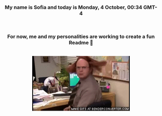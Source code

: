 


<div align="center">
<h3 >My name is Sofia and today is Monday, 4 October, 00:34 GMT-4</h3><br>
<h3 >For now, me and my personalities are working to create a fun Readme 👋
</h3><br>
<img src='img/dwight.gif' alt='working...'/>
</div>
